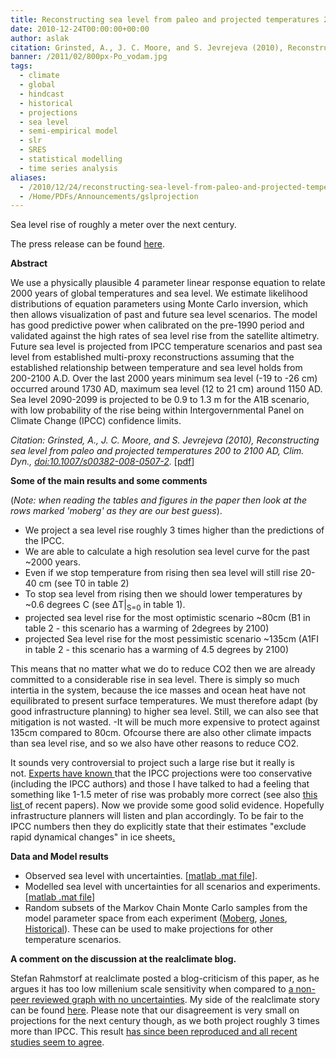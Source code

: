 ```yaml
---
title: Reconstructing sea level from paleo and projected temperatures 200 to 2100 AD
date: 2010-12-24T00:00:00+00:00
author: aslak
citation: Grinsted, A., J. C. Moore, and S. Jevrejeva (2010), Reconstructing sea level from paleo and projected temperatures 200 to 2100 AD, Clim. Dyn., doi:10.1007/s00382-008-0507-2.
banner: /2011/02/800px-Po_vodam.jpg
tags:
  - climate
  - global
  - hindcast
  - historical
  - projections
  - sea level
  - semi-empirical model
  - slr
  - SRES
  - statistical modelling
  - time series analysis
aliases:
  - /2010/12/24/reconstructing-sea-level-from-paleo-and-projected-temperatures-200-to-2100-ad/
  - /Home/PDFs/Announcements/gslprojection
---
```

Sea level rise of roughly a meter over the next century.
<!--more-->

The press release can be found [here](http://www.eurekalert.org/pub_releases/2009-01/uoc-slr010809.php).

**Abstract**

We use a physically plausible 4 parameter linear response equation to relate 2000 years of global temperatures and sea level. We estimate likelihood distributions of equation parameters using Monte Carlo inversion, which then allows visualization of past and future sea level scenarios. The model has good predictive power when calibrated on the pre-1990 period and validated against the high rates of sea level rise from the satellite altimetry. Future sea level is projected from IPCC temperature scenarios and past sea level from established multi-proxy reconstructions assuming that the established relationship between temperature and sea level holds from 200-2100 A.D. Over the last 2000 years minimum sea level (-19 to -26 cm) occurred around 1730 AD, maximum sea level (12 to 21 cm) around 1150 AD. Sea level 2090-2099 is projected to be 0.9 to 1.3 m for the A1B scenario, with low probability of the rise being within Intergovernmental Panel on Climate Change (IPCC) confidence limits.

_Citation: Grinsted, A., J. C. Moore, and S. Jevrejeva (2010), Reconstructing sea level from paleo and projected temperatures 200 to 2100 AD, Clim. Dyn., [doi:10.1007/s00382-008-0507-2](http://dx.doi.org/10.1007/s00382-008-0507-2)._ [[pdf](/2016/03/grinsted-climdyn09-sealevel200to2100ad.pdf)]

**Some of the main results and some comments**

(_Note: when reading the tables and figures in the paper then look at the rows marked 'moberg' as they are our best guess_).

  * We project a sea level rise roughly 3 times higher than the predictions of the IPCC.
  * We are able to calculate a high resolution sea level curve for the past ~2000 years.
  * Even if we stop temperature from rising then sea level will still rise 20-40 cm (see T0 in table 2)
  * To stop sea level from rising then we should lower temperatures by  ~0.6 degrees C (see ΔT|<sub>S=0</sub> in table 1).
  * projected sea level rise for the most optimistic scenario ~80cm (B1 in table 2 - this scenario has a warming of 2degrees by 2100)
  * projected Sea level rise for the most pessimistic scenario ~135cm (A1FI in table 2 - this scenario has a warming of 4.5 degrees by 2100)

This means that no matter what we do to reduce CO2 then we are already committed to a considerable rise in sea level. There is simply so much intertia in the system, because the ice masses and ocean heat have not equilibrated to present surface temperatures. We must therefore adapt (by good infrastructure planning) to higher sea level. Still, we can also see that mitigation is not wasted. -It will be much more expensive to protect against 135cm compared to 80cm. Ofcourse there are also other climate impacts than sea level rise, and so we also have other reasons to reduce CO2.

It sounds very controversial to project such a large rise but it really is not. [Experts have known ](http://www.climatescience.gov/Library/sap/sap3-4/final-report/default.htm)that the IPCC projections were too conservative (including the IPCC authors) and those I have talked to had a feeling that something like 1-1.5 meter of rise was probably more correct (see also [this list ](/Home/Miscellaneous-Debris/recentpapersonsealevel)of recent papers). Now we provide some good solid evidence. Hopefully infrastructure planners will listen and plan accordingly. To be fair to the IPCC numbers then they do explicitly state that their estimates "exclude rapid dynamical changes" in ice sheets[.](/Home/PDFs/Announcements/gslprojection/pressresponse)

**Data and Model results**

  * Observed sea level with uncertainties. [[matlab .mat file](/Home/PDFs/Announcements/gslprojection/gsl-with-montecarloC.mat)].
  * Modelled sea level with uncertainties for all scenarios and experiments. [[matlab .mat file](/Home/PDFs/Announcements/gslprojection/G09-miniresulttable.mat)]
  * Random subsets of the Markov Chain Monte Carlo samples from the model parameter space from each experiment ([Moberg](/Home/PDFs/Announcements/gslprojection/g09-moberg-mcmc-small.txt), [Jones](/Home/PDFs/Announcements/gslprojection/g09-jones-mcmc-small.txt), [Historical](/Home/PDFs/Announcements/gslprojection/g09-obs-mcmc-small.txt)). These can be used to make projections for other temperature scenarios.

**A comment on the discussion at the realclimate blog.**

Stefan Rahmstorf at realclimate posted a blog-criticism of this paper, as he argues it has too low millenium scale sensitivity when compared to [a non-peer reviewed graph with no uncertainties](/Home/Miscellaneous-Debris/relationshipbetweensealevelriseandglobaltemperature). My side of the realclimate story can be found [here](/Home/Miscellaneous-Debris/rahmstorf2007lackofrealism). Please note that our disagreement is very small on projections for the next century though, as we both project roughly 3 times more than IPCC. This result [has since been reproduced and all recent studies seem to agree](/Home/PDFs/Announcements/howwillsealevelrespondtochangesinnaturalandanthropogenicforcingsby2100).
